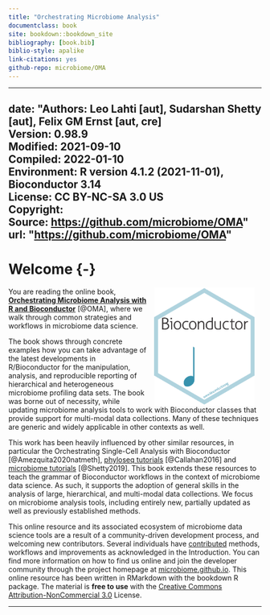 ```yaml
--- 
title: "Orchestrating Microbiome Analysis"
documentclass: book
site: bookdown::bookdown_site
bibliography: [book.bib]
biblio-style: apalike
link-citations: yes
github-repo: microbiome/OMA
---
```




---
date: "**Authors:** Leo Lahti [aut], Sudarshan Shetty [aut], Felix GM Ernst [aut, cre]<br/>
  **Version:** 0.98.9<br/>
  **Modified:** 2021-09-10<br/>
  **Compiled:** 2022-01-10<br/>
  **Environment:** R version 4.1.2 (2021-11-01), Bioconductor 3.14<br/>
  **License:** CC BY-NC-SA 3.0 US<br/>
  **Copyright:** <br/>
  **Source:** https://github.com/microbiome/OMA"
url: "https://github.com/microbiome/OMA"
---





# Welcome {-}


<a href="https://bioconductor.org"><img src="https://github.com/Bioconductor/BiocStickers/raw/master/Bioconductor/Bioconductor-serial.gif" width="200" alt="Bioconductor Sticker" align="right" style="margin: 0 1em 0 1em" /></a>


You are reading the online book, [**Orchestrating Microbiome Analysis
with R and Bioconductor**](microbiome.github.io/OMA) [@OMA], where we
walk through common strategies and workflows in microbiome data
science.

The book shows through concrete examples how you can take advantage of
the latest developments in R/Bioconductor for the manipulation,
analysis, and reproducible reporting of hierarchical and heterogeneous
microbiome profiling data sets. The book was borne out of necessity,
while updating microbiome analysis tools to work with Bioconductor
classes that provide support for multi-modal data collections. Many of
these techniques are generic and widely applicable in other contexts
as well.

This work has been heavily influenced by other similar resources, in
particular the Orchestrating Single-Cell Analysis with Bioconductor
[@Amezquita2020natmeth], [phyloseq
tutorials](http://joey711.github.io/phyloseq/tutorials-index)
[@Callahan2016] and [microbiome
tutorials](https://microbiome.github.io/tutorials/) [@Shetty2019].
This book extends these resources to teach the grammar of Bioconductor
workflows in the context of microbiome data science.  As such, it
supports the adoption of general skills in the analysis of large,
hierarchical, and multi-modal data collections. We focus on microbiome
analysis tools, including entirely new, partially updated as well as
previously established methods.

This online resource and its associated ecosystem of microbiome data
science tools are a result of a community-driven development process,
and welcoming new contributors. Several individuals have
[contributed](https://github.com/microbiome/OMA/graphs/contributors)
methods, workflows and improvements as acknowledged in the
Introduction. You can find more information on how to find us online
and join the developer community through the project homepage at
[microbiome.github.io](https://microbiome.github.io). This online
resource has been written in RMarkdown with the bookdown R
package. The material is **free to use** with the [Creative Commons
Attribution-NonCommercial
3.0](https://creativecommons.org/licenses/by-nc/3.0/us/) License.


--------------



<script type="text/javascript">
// This block adds image to the front page
title=document.getElementById('header');
title.innerHTML = title.innerHTML + 

'<img src="https://user-images.githubusercontent.com/60338854/128359392\
-6feef8df-30e9-4ea0-ae3b-4bb619d746ed.png" alt="Microbiome" width="50%"/>' +

'<p style="font-size:12px">Figure source: Moreno-Indias <i>et al</i>. (2021) \
<a href="https://doi.org/10.3389/fmicb.2021.635781">Statistical and \
Machine Learning Techniques in Human Microbiome Studies: Contemporary \
Challenges and Solutions</a>. Frontiers in Microbiology 12:11.</p>'
</script>
